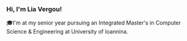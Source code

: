 ### Hi, I'm Lia Vergou!

🎓I'm at my senior year pursuing an Integrated Master's in Computer Science & Engineering at University of Ioannina.
